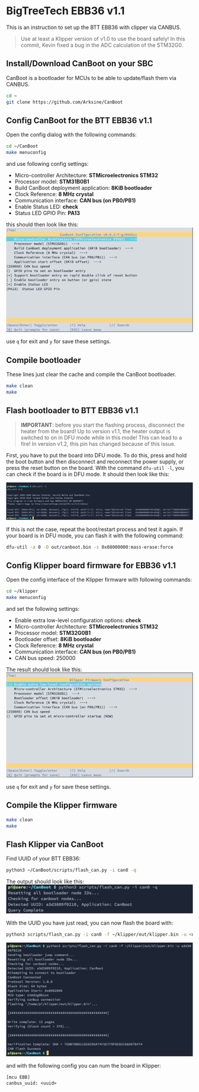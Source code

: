 # BigTreeTech EBB36 v1.1
This is an instruction to set up the BTT EBB36 with clipper via CANBUS.

> Use at least a Klipper version of v1.0 to use the board safely! In this commit, Kevin fixed a bug in the ADC
> calculation of the STM32G0.

## Install/Download CanBoot on your SBC
CanBoot is a bootloader for MCUs to be able to update/flash them via CANBUS.
```bash
cd ~
git clone https://github.com/Arksine/CanBoot
```

## Config CanBoot for the BTT EBB36 v1.1
Open the config dialog with the following commands:
```bash
cd ~/CanBoot
make menuconfig
```
and use following config settings:
- Micro-controller Architecture: **STMicroelectronics STM32**
- Processor model: **STM31B0B1**
- Build CanBoot deployment application: **8KiB bootloader**
- Clock Reference: **8 MHz crystal**
- Communication interface: **CAN bus (on PB0/PB1)**
- Enable Status LED: **check**
- Status LED GPIO Pin: **PA13**

this should then look like this:
![Screenshot of make menuconfig settings from CanBoot](images/canboot-make-menuconfig.png)

use `q` for exit and `y` for save these settings.

## Compile bootloader
These lines just clear the cache and compile the CanBoot bootloader.
```bash
make clean
make
```

## Flash bootloader to BTT EBB36 v1.1
> **IMPORTANT**: before you start the flashing process, disconnect the heater from the board! Up to version v1.1, the
> heater output is switched to on in DFU mode while in this mode! This can lead to a fire! In version v1.2, this pin has
> changed because of this issue.

First, you have to put the board into DFU mode. To do this, press and hold the boot button and then disconnect and
reconnect the power supply, or press the reset button on the board. With the command `dfu-util -l`, you can check if the
board is in DFU mode. It should then look like this:

![ebb-dfu-mode-list](images/canboot-dfu-mode.png)

If this is not the case, repeat the boot/restart process and test it again. If your board is in DFU mode, you can flash
it with the following command:
```bash
dfu-util -a 0 -D out/canboot.bin -s 0x08000000:mass-erase:force
```

## Config Klipper board firmware for EBB36 v1.1
Open the config interface of the Klipper firmware with following commands:
```bash
cd ~/klipper
make menuconfig
```
and set the following settings:
- Enable extra low-level configuration options: **check**
- Micro-controller Architecture: **STMicroelectronics STM32**
- Processor model: **STM32G0B1**
- Bootloader offset: **8KiB bootloader**
- Clock Reference: **8 MHz crystal**
- Communication interface: **CAN bus (on PB0/PB1)**
- CAN bus speed: 250000

The result should look like this:
![Screenshot of make menuconfig settings from klipper](images/klipper-make-menuconfig.png)

use `q` for exit and `y` for save these settings.

## Compile the Klipper firmware
```bash
make clean
make
```

## Flash Klipper via CanBoot
Find UUID of your BTT EBB36:
```bash
python3 ~/CanBoot/scripts/flash_can.py -i can0 -q
```

The output should look like this:
![Screenshot find UUID](images/canboot-query-uuid.png)

With the UUID you have just read, you can now flash the board with:
```bash
python3 scripts/flash_can.py -i can0 -f ~/klipper/out/klipper.bin -u <uuid>
```
![img.png](images/klipper-flash-via-can.png)

and with the following config you can num the board in Klipper:
```
[mcu EBB]
canbus_uuid: <uuid>
```